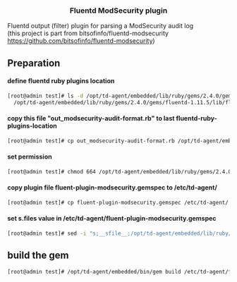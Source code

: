 <div align="center">
  <h3 align="center">Fluentd ModSecurity plugin</h3>
</div>

Fluentd output (filter) plugin for parsing a ModSecurity audit log<br>
(this project is part from  bitsofinfo/fluentd-modsecurity https://github.com/bitsofinfo/fluentd-modsecurity)
## Preparation
#### define fluentd ruby plugins location
  ```sh
 [root@admin test]# ls -d /opt/td-agent/embedded/lib/ruby/gems/2.4.0/gems/fluentd-*/lib/fluent/plugin/
    /opt/td-agent/embedded/lib/ruby/gems/2.4.0/gems/fluentd-1.11.5/lib/fluent/plugin/
   ```
#### copy this file "out_modsecurity-audit-format.rb" to last fluentd-ruby-plugins-location
  ```sh
 [root@admin test]# cp out_modsecurity-audit-format.rb /opt/td-agent/embedded/lib/ruby/gems/2.4.0/gems/fluentd-1.11.5/lib/fluent/plugin/
   ```
#### set permission
  ```sh
 [root@admin test]# chmod 664 /opt/td-agent/embedded/lib/ruby/gems/2.4.0/gems/fluentd-1.11.5/lib/out_modsecurity-audit-format.rb
   ```
#### copy plugin file fluent-plugin-modsecurity.gemspec to /etc/td-agent/
  ```sh
 [root@admin test]# cp fluent-plugin-modsecurity.gemspec /etc/td-agent/
   ```
#### set s.files value in /etc/td-agent/fluent-plugin-modsecurity.gemspec
  ```sh
 [root@admin test]# sed -i "s;__sfile__;/opt/td-agent/embedded/lib/ruby/gems/2.4.0/gems/fluentd-1.11.5/lib/out_modsecurity-audit-format.rb;g" /etc/td-agent/fluent-plugin-modsecurity.gemspec
   ```
 ## build the gem
  ```sh
 [root@admin test]# /opt/td-agent/embedded/bin/gem build /etc/td-agent/fluent-plugin-modsecurity.gemspec
   ```
